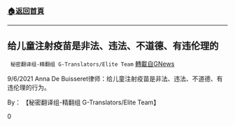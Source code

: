 ###  [:house:返回首頁](https://github.com/ourhimalayas/txt)
---


## 给儿童注射疫苗是非法、违法、不道德、有违伦理的
` 秘密翻译组-精翻组 G-Translators/Elite Team` [轉載自GNews](https://gnews.org/zh-hans/1525695/)

9/6/2021 Anna De Buisseret律师：给儿童注射疫苗是非法、违法、不道德、有违伦理的行为。

By： 【秘密翻译组-精翻组 G-Translators/Elite Team】

0
